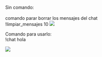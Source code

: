 Sin comando:
<br>
<br>
comando parar borrar los mensajes del chat
<br>
!limpiar_mensajes 10
<img src="https://i.imgur.com/pkwtDrc.png">


Comando para usarlo:
<br>
!chat hola

<img src="https://i.imgur.com/y1pztWk.png">

